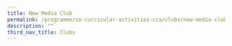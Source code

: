 ```yaml
---
title: New Media Club
permalink: /programme/co-curricular-activities-cca/clubs/new-media-club
description: ""
third_nav_title: Clubs
---
```


